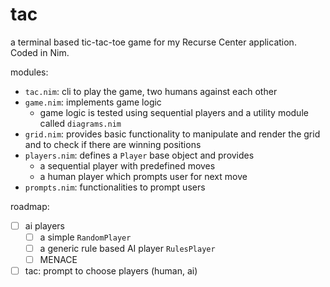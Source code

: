 # tac

a terminal based tic-tac-toe game for my Recurse Center application. Coded in Nim.

modules:
- `tac.nim`: cli to play the game, two humans against each other
- `game.nim`: implements game logic
  - game logic is tested using sequential players and a utility module called `diagrams.nim`
- `grid.nim`: provides basic functionality to manipulate and render the grid and to check if there are winning positions
- `players.nim`: defines a `Player` base object and provides
  - a sequential player with predefined moves
  - a human player which prompts user for next move
- `prompts.nim`: functionalities to prompt users

roadmap:
- [ ] ai players
  - [ ] a simple `RandomPlayer`
  - [ ] a generic rule based AI player `RulesPlayer`
  - [ ] MENACE
- [ ] tac: prompt to choose players (human, ai)
